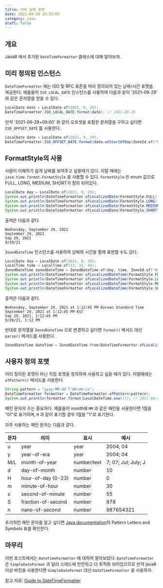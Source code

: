 ```yaml
---
title: 자바 날짜 포맷
date: 2021-09-29 19:33:89
category: java
draft: false
---
```


## 개요

Java8 에서 추가된 `DateTimeFormatter` 클래스에 대해 알아보자.

## 미리 정의된 인스턴스

`DateTimeFormatter` 에는 ISO 및 RFC 표준을 따라 정의되어 있는 날짜/시간 포맷을 제공한다. 예를들어 `ISO_LOCAL_DATE` 인스턴스를 사용하여 다음과 같이 '2021-09-29' 와 같은 문자열을 얻을 수 있다.

```java
LocalDate date = LocalDate.of(2021, 9, 29);
DateTimeFormatter.ISO_LOCAL_DATE.format(date); // 2021-09-29
```

만약 '2021-09-29+09:00' 와 같이 오프셋을 포함한 문자열을 구하고 싶다면 `ISO_OFFSET_DATE` 를 사용한다.

```java
LocalDate date = LocalDate.of(2021, 9, 29);
DateTimeFormatter.ISO_OFFSET_DATE.format(date.atStartOfDay(ZoneId.of("UTC+9"))); // 2021-09-29+09:00
```

## FormatStyle의 사용

사람이 이해하기 쉽게 날짜를 보여주고 싶을때가 있다. 이럴 때에는 `java.time.format.FormatStyle` 을 사용할 수 있다. `FormatStyle` 은 enum 값으로 FULL, LONG, MEDIUM, SHORT가 정의 되어있다.

```java
LocalDate day = LocalDate.of(2021, 9, 29);
System.out.println(DateTimeFormatter.ofLocalizedDate(FormatStyle.FULL).format(day));
System.out.println(DateTimeFormatter.ofLocalizedDate(FormatStyle.LONG).format(day));
System.out.println(DateTimeFormatter.ofLocalizedDate(FormatStyle.MEDIUM).format(day));
System.out.println(DateTimeFormatter.ofLocalizedDate(FormatStyle.SHORT).format(day));
```

출력은 다음과 같다.

```
Wednesday, September 29, 2021
September 29, 2021
Sep 29, 2021
9/29/21
```

`ZonedDateTime` 인스턴스를 사용하여 날짜와 시간을 함께 표현할 수도 있다.

```java
LocalDate day = LocalDate.of(2021, 9, 29);
LocalTime time = LocalTime.of(13, 12, 45);
ZonedDateTime zonedDateTime = ZonedDateTime.of(day, time, ZoneId.of("Asia/Seoul"));
System.out.println(DateTimeFormatter.ofLocalizedDateTime(FormatStyle.FULL).format(zonedDateTime));
System.out.println(DateTimeFormatter.ofLocalizedDateTime(FormatStyle.LONG).format(zonedDateTime));
System.out.println(DateTimeFormatter.ofLocalizedDateTime(FormatStyle.MEDIUM).format(zonedDateTime));
System.out.println(DateTimeFormatter.ofLocalizedDateTime(FormatStyle.SHORT).format(zonedDateTime));
```

출력은 다음과 같다.

```
Wednesday, September 29, 2021 at 1:12:45 PM Korean Standard Time
September 29, 2021 at 1:12:45 PM KST
Sep 29, 2021, 1:12:45 PM
9/29/21, 1:12 PM
```

반대로 문자열을 `ZonedDateTime` 으로 변경하고 싶다면 `format()` 메서드 대신 `parse()` 메서드를 사용한다.

```java
ZonedDateTime dateTime = ZonedDateTime.from(DateTimeFormatter.ofLocalizedDateTime(FormatStyle.FULL).parse("Wednesday, September 29, 2021 at 1:12:45 PM Korean Standard Time"));
```

## 사용자 정의 포맷

미리 정의된 포맷이 아닌 직접 포맷을 정의하여 사용하고 싶을 때가 있다. 이럴때에는 `ofPattern()` 메서드를 사용한다.

```java
String pattern = "yyyy-MM-dd'T'HH:mm:ss";
DateTimeFormatter formatter = DateTimeFormatter.ofPattern(pattern);
System.out.println(formatter.format(LocalDateTime.now())); // 2021-09-29T12:26:18
```

패턴 문자의 수는 중요하다. 예를들어 month에 `MM` 과 같은 패턴을 사용한다면 1월을 "01"로 표기하며, `M` 과 같이 표기할 경우 1월을 "1"로 표기한다.

자주 사용하는 패턴 문자는 다음과 같다.

| 문자 | 의미 | 표시 | 예시 |
| --- | --- | --- | --- |
| u | year | year | 2004; 04 |
| y | year-of-era | year | 2004; 04 |
| M/L | month-of-year | number/text | 7; 07; Jul; July; J |
| d | day-of-month | number | 10 |
| H | hour-of-day (0-23) | number | 0 |
| m | minute-of-hour | number | 30 |
| s | second-of-minute | number | 55 |
| S | fraction-of-second | number | 978 |
| n | nano-of-second | number | 987654321 |

추가적인 패턴 문자를 알고 싶다면 [Java documentation](https://docs.oracle.com/en/java/javase/11/docs/api/java.base/java/time/format/DateTimeFormatter.html)의 Pattern Letters and Symbols 표를 확인한다.

## 마무리

이번 포스트에서는 `DateTimeFormatter` 에 대하여 알아보았다. `DateTimeFormatter` 은 `SimpleDateFormat` 과 달리 스레드에 안전하고 더 최적화 되어있으므로 만약 java8 이상 버전을 사용한다면 `SimpleDateFormat` 대신 `DateTimeFormatter` 을 사용하자.

참고 자료: [Guide to DateTimeFormatter](https://www.baeldung.com/java-datetimeformatter)